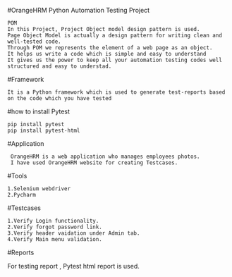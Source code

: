 
#OrangeHRM Python Automation Testing Project

    POM 
    In this Project, Project Object model design pattern is used.
    Page Object Model is actually a design pattern for writing clean and well-tested code.
    Through POM we represents the element of a web page as an object.
    It helps us write a code which is simple and easy to understand
    It gives us the power to keep all your automation testing codes well structured and easy to understad.
    
#Framework
   
    It is a Python framework which is used to generate test-reports based on the code which you have tested

#how to install Pytest
   
    pip install pytest
    pip install pytest-html



#Application
    
     OrangeHRM is a web application who manages employees photos.
     I have used OrangeHRM website for creating Testcases.


#Tools
   
    1.Selenium webdriver 
    2.Pycharm 

#Testcases

    1.Verify Login functionality.
    2.Verify forgot password link.
    3.Verify header vaidation under Admin tab.
    4.Verify Main menu validation.

  
   
#Reports

  For testing report , Pytest html report is used.



   
